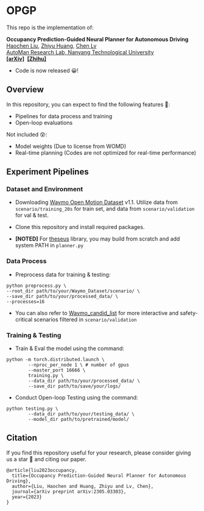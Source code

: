 # OPGP

This repo is the implementation of:

**Occupancy Prediction-Guided Neural Planner for Autonomous Driving**
<br> [Haochen Liu](https://scholar.google.com/citations?user=iizqKUsAAAAJ&hl=en), [Zhiyu Huang](https://mczhi.github.io/),  [Chen Lv](https://scholar.google.com/citations?user=UKVs2CEAAAAJ&hl=en) 
<br> [AutoMan Research Lab, Nanyang Technological University](https://lvchen.wixsite.com/automan)
<br> **[[arXiv]](https://arxiv.org/abs/2305.03303)**&nbsp; **[[Zhihu]](https://zhuanlan.zhihu.com/p/630045890)**&nbsp;

- Code is now released 😀!

## Overview
In this repository, you can expect to find the following features 🤩:
* Pipelines for data process and training
* Open-loop evaluations
  
Not included 😵:
* Model weights (Due to license from WOMD)
* Real-time planning (Codes are not optimized for real-time performance)

## Experiment Pipelines

### Dataset and Environment


- Downloading [Waymo Open Motion Dataset](https://waymo.com/open/download/) v1.1. Utilize data from ```scenario/training_20s``` for train set, and data from ```scenario/validation``` for val & test.

- Clone this repository and install required packages.

- **[NOTED]** For [theseus](https://github.com/facebookresearch/theseus) library, you may build from scratch and add system PATH in ```planner.py```

### Data Process

- Preprocess data for training & testing: 

```
python preprocess.py \
--root_dir path/to/your/Waymo_Dataset/scenario/ \
--save_dir path/to/your/processed_data/ \
--processes=16
```

- You can also refer to [Waymo_candid_list](https://github.com/MCZhi/GameFormer/blob/main/open_loop_planning/waymo_candid_list.csv) for more interactive and safety-critical scenarios filtered in ```scenario/validation```

### Training & Testing

- Train & Eval the model using the command:

```
python -m torch.distributed.launch \
        --nproc_per_node 1 \ # number of gpus
        --master_port 16666 \
        training.py \
        --data_dir path/to/your/processed_data/ \
        --save_dir path/to/save/your/logs/
```

- Conduct Open-loop Testing using the command:

```
python testing.py \
        --data_dir path/to/your/testing_data/ \
        --model_dir path/to/pretrained/model/
```

## Citation
If you find this repository useful for your research, please consider giving us a star &#127775; and citing our paper.

```angular2html
@article{liu2023occupancy,
  title={Occupancy Prediction-Guided Neural Planner for Autonomous Driving},
  author={Liu, Haochen and Huang, Zhiyu and Lv, Chen},
  journal={arXiv preprint arXiv:2305.03303},
  year={2023}
}